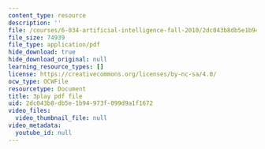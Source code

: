```yaml
---
content_type: resource
description: ''
file: /courses/6-034-artificial-intelligence-fall-2010/2dc043b8db5e1b94973f099d9a1f1672_09mb78oiPkA.pdf
file_size: 74939
file_type: application/pdf
hide_download: true
hide_download_original: null
learning_resource_types: []
license: https://creativecommons.org/licenses/by-nc-sa/4.0/
ocw_type: OCWFile
resourcetype: Document
title: 3play pdf file
uid: 2dc043b8-db5e-1b94-973f-099d9a1f1672
video_files:
  video_thumbnail_file: null
video_metadata:
  youtube_id: null
---
```

